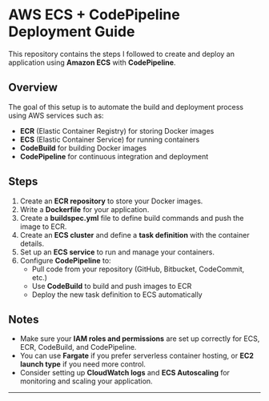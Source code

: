 # AWS ECS + CodePipeline Deployment Guide

This repository contains the steps I followed to create and deploy an application using **Amazon ECS** with **CodePipeline**.

## Overview
The goal of this setup is to automate the build and deployment process using AWS services such as:
- **ECR** (Elastic Container Registry) for storing Docker images
- **ECS** (Elastic Container Service) for running containers
- **CodeBuild** for building Docker images
- **CodePipeline** for continuous integration and deployment

## Steps
1. Create an **ECR repository** to store your Docker images.
2. Write a **Dockerfile** for your application.
3. Create a **buildspec.yml** file to define build commands and push the image to ECR.
4. Create an **ECS cluster** and define a **task definition** with the container details.
5. Set up an **ECS service** to run and manage your containers.
6. Configure **CodePipeline** to:
   - Pull code from your repository (GitHub, Bitbucket, CodeCommit, etc.)
   - Use **CodeBuild** to build and push images to ECR
   - Deploy the new task definition to ECS automatically

## Notes
- Make sure your **IAM roles and permissions** are set up correctly for ECS, ECR, CodeBuild, and CodePipeline.
- You can use **Fargate** if you prefer serverless container hosting, or **EC2 launch type** if you need more control.
- Consider setting up **CloudWatch logs** and **ECS Autoscaling** for monitoring and scaling your application.

---
